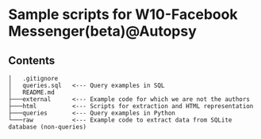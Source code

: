 # Sample scripts for W10-Facebook Messenger(beta)@Autopsy

## Contents

```
│   .gitignore
│   queries.sql   <--- Query examples in SQL
│   README.md
├───external      <--- Example code for which we are not the authors
├───html          <--- Scripts for extraction and HTML representation
├───queries       <--- Query examples in Python
└───raw           <--- Example code to extract data from SQLite database (non-queries)
```
